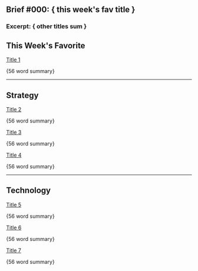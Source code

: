 
## Brief #000: { this week's fav title }

### Excerpt: { other titles sum }

## This Week's Favorite

[Title 1]() 

{56 word summary}

----

## Strategy

[Title 2]()

{56 word summary}


[Title 3]()

{56 word summary}


[Title 4]()

{56 word summary}


----

## Technology

[Title 5]()

{56 word summary}


[Title 6]()

{56 word summary}


[Title 7]()

{56 word summary}




